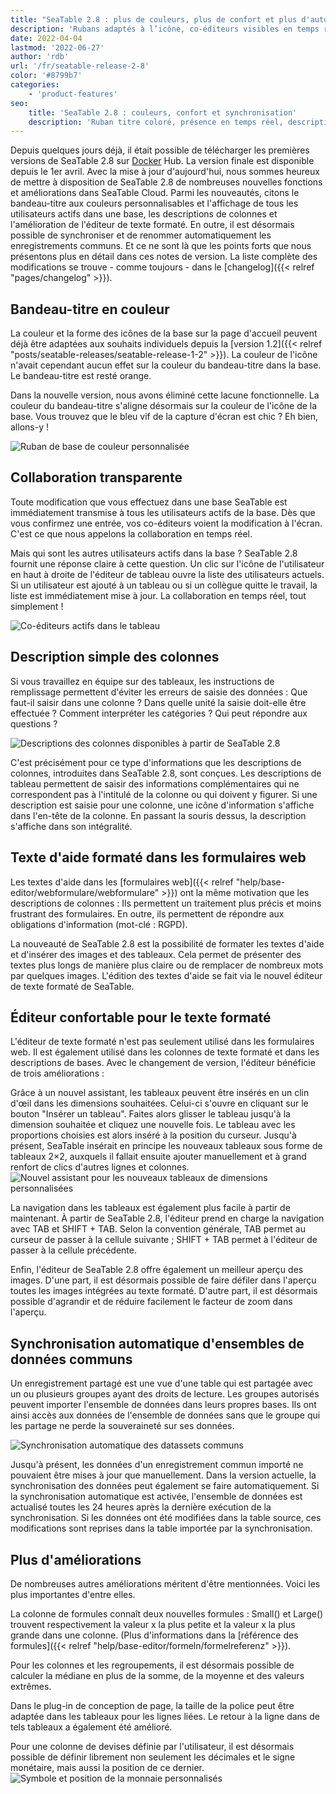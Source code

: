 ```yaml
---
title: "SeaTable 2.8 : plus de couleurs, plus de confort et plus d'automatisation - SeaTable"
description: 'Rubans adaptés à l’icône, co-éditeurs visibles en temps réel, infos pour remplir les colonnes, éditeur de texte avancé (tableaux, images, zoom), synchronisation quotidienne pour datasets partagés. Nouvelles mesures – médiane & symboles monétaires dynamiques complètent l’expérience pour équipes exigeantes.'
date: 2022-04-04
lastmod: '2022-06-27'
author: 'rdb'
url: '/fr/seatable-release-2-8'
color: '#8799b7'
categories:
    - 'product-features'
seo:
    title: 'SeaTable 2.8 : couleurs, confort et synchronisation'
    description: 'Ruban titre coloré, présence en temps réel, descriptions de colonnes, éditeur enrichi et sync auto: tout arrive dans SeaTable 2.8!'
---
```


Depuis quelques jours déjà, il était possible de télécharger les premières versions de SeaTable 2.8 sur [Docker](https://hub.docker.com/r/seatable/seatable-enterprise/tags) Hub. La version finale est disponible depuis le 1er avril. Avec la mise à jour d'aujourd'hui, nous sommes heureux de mettre à disposition de SeaTable 2.8 de nombreuses nouvelles fonctions et améliorations dans SeaTable Cloud. Parmi les nouveautés, citons le bandeau-titre aux couleurs personnalisables et l'affichage de tous les utilisateurs actifs dans une base, les descriptions de colonnes et l'amélioration de l'éditeur de texte formaté. En outre, il est désormais possible de synchroniser et de renommer automatiquement les enregistrements communs. Et ce ne sont là que les points forts que nous présentons plus en détail dans ces notes de version. La liste complète des modifications se trouve - comme toujours - dans le [changelog]({{< relref "pages/changelog" >}}).

## Bandeau-titre en couleur

La couleur et la forme des icônes de la base sur la page d'accueil peuvent déjà être adaptées aux souhaits individuels depuis la [version 1.2]({{< relref "posts/seatable-releases/seatable-release-1-2" >}}). La couleur de l'icône n'avait cependant aucun effet sur la couleur du bandeau-titre dans la base. Le bandeau-titre est resté orange.

Dans la nouvelle version, nous avons éliminé cette lacune fonctionnelle. La couleur du bandeau-titre s'aligne désormais sur la couleur de l'icône de la base. Vous trouvez que le bleu vif de la capture d'écran est chic ? Eh bien, allons-y !

![Ruban de base de couleur personnalisée](Colorful_ribbon.png)

## Collaboration transparente

Toute modification que vous effectuez dans une base SeaTable est immédiatement transmise à tous les utilisateurs actifs de la base. Dès que vous confirmez une entrée, vos co-éditeurs voient la modification à l'écran. C'est ce que nous appelons la collaboration en temps réel.

Mais qui sont les autres utilisateurs actifs dans la base ? SeaTable 2.8 fournit une réponse claire à cette question. Un clic sur l'icône de l'utilisateur en haut à droite de l'éditeur de tableau ouvre la liste des utilisateurs actuels. Si un utilisateur est ajouté à un tableau ou si un collègue quitte le travail, la liste est immédiatement mise à jour. La collaboration en temps réel, tout simplement !

![Co-éditeurs actifs dans le tableau](Active_editors.png)

## Description simple des colonnes

Si vous travaillez en équipe sur des tableaux, les instructions de remplissage permettent d'éviter les erreurs de saisie des données : Que faut-il saisir dans une colonne ? Dans quelle unité la saisie doit-elle être effectuée ? Comment interpréter les catégories ? Qui peut répondre aux questions ?

![Descriptions des colonnes disponibles à partir de SeaTable 2.8](Column_descriptions.png)

C'est précisément pour ce type d'informations que les descriptions de colonnes, introduites dans SeaTable 2.8, sont conçues. Les descriptions de tableau permettent de saisir des informations complémentaires qui ne correspondent pas à l'intitulé de la colonne ou qui doivent y figurer. Si une description est saisie pour une colonne, une icône d'information s'affiche dans l'en-tête de la colonne. En passant la souris dessus, la description s'affiche dans son intégralité.

## Texte d'aide formaté dans les formulaires web

Les textes d'aide dans les [formulaires web]({{< relref "help/base-editor/webformulare/webformulare" >}}) ont la même motivation que les descriptions de colonnes : Ils permettent un traitement plus précis et moins frustrant des formulaires. En outre, ils permettent de répondre aux obligations d'information (mot-clé : RGPD).

La nouveauté de SeaTable 2.8 est la possibilité de formater les textes d'aide et d'insérer des images et des tableaux. Cela permet de présenter des textes plus longs de manière plus claire ou de remplacer de nombreux mots par quelques images. L'édition des textes d'aide se fait via le nouvel éditeur de texte formaté de SeaTable.

## Éditeur confortable pour le texte formaté

L'éditeur de texte formaté n'est pas seulement utilisé dans les formulaires web. Il est également utilisé dans les colonnes de texte formaté et dans les descriptions de bases. Avec le changement de version, l'éditeur bénéficie de trois améliorations :

Grâce à un nouvel assistant, les tableaux peuvent être insérés en un clin d'œil dans les dimensions souhaitées. Celui-ci s'ouvre en cliquant sur le bouton "Insérer un tableau". Faites alors glisser le tableau jusqu'à la dimension souhaitée et cliquez une nouvelle fois. Le tableau avec les proportions choisies est alors inséré à la position du curseur. Jusqu'à présent, SeaTable insérait en principe les nouveaux tableaux sous forme de tableaux 2×2, auxquels il fallait ensuite ajouter manuellement et à grand renfort de clics d'autres lignes et colonnes.  
![Nouvel assistant pour les nouveaux tableaux de dimensions personnalisées](New_table_wizard.png)

La navigation dans les tableaux est également plus facile à partir de maintenant. À partir de SeaTable 2.8, l'éditeur prend en charge la navigation avec TAB et SHIFT + TAB. Selon la convention générale, TAB permet au curseur de passer à la cellule suivante ; SHIFT + TAB permet à l'éditeur de passer à la cellule précédente.

Enfin, l'éditeur de SeaTable 2.8 offre également un meilleur aperçu des images. D'une part, il est désormais possible de faire défiler dans l'aperçu toutes les images intégrées au texte formaté. D'autre part, il est désormais possible d'agrandir et de réduire facilement le facteur de zoom dans l'aperçu.

## Synchronisation automatique d'ensembles de données communs

Un enregistrement partagé est une vue d'une table qui est partagée avec un ou plusieurs groupes ayant des droits de lecture. Les groupes autorisés peuvent importer l'ensemble de données dans leurs propres bases. Ils ont ainsi accès aux données de l'ensemble de données sans que le groupe qui les partage ne perde la souveraineté sur ses données.

![Synchronisation automatique des datassets communs](Automatic_sync.png)

Jusqu'à présent, les données d'un enregistrement commun importé ne pouvaient être mises à jour que manuellement. Dans la version actuelle, la synchronisation des données peut également se faire automatiquement. Si la synchronisation automatique est activée, l'ensemble de données est actualisé toutes les 24 heures après la dernière exécution de la synchronisation. Si les données ont été modifiées dans la table source, ces modifications sont reprises dans la table importée par la synchronisation.

## Plus d'améliorations

De nombreuses autres améliorations méritent d'être mentionnées. Voici les plus importantes d'entre elles.

La colonne de formules connaît deux nouvelles formules : Small() et Large() trouvent respectivement la valeur x la plus petite et la valeur x la plus grande dans une colonne. (Plus d'informations dans la [référence des formules]({{< relref "help/base-editor/formeln/formelreferenz" >}}).

Pour les colonnes et les regroupements, il est désormais possible de calculer la médiane en plus de la somme, de la moyenne et des valeurs extrêmes.

Dans le plug-in de conception de page, la taille de la police peut être adaptée dans les tableaux pour les lignes liées. Le retour à la ligne dans de tels tableaux a également été amélioré.

Pour une colonne de devises définie par l'utilisateur, il est désormais possible de définir librement non seulement les décimales et le signe monétaire, mais aussi la position de ce dernier.  
![Symbole et position de la monnaie personnalisés](Custom_currency_symbol.png)
